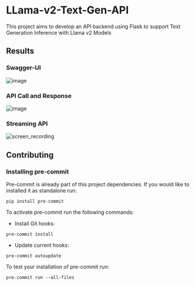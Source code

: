 # LLama-v2-Text-Gen-API

This project aims to develop an API backend using Flask to support Text Generation Inference with Llama v2 Models

## Results

### Swagger-UI

![image](https://github.com/kevinknights29/LLama-v2-Text-Gen-API/assets/74464814/f17c4861-a1fe-4869-a598-4632ef62efa3)

### API Call and Response

![image](https://github.com/kevinknights29/LLama-v2-Text-Gen-API/assets/74464814/8cc15848-f317-4e61-8885-8329555dd184)

### Streaming API

![screen_recording](https://github.com/kevinknights29/LLama-v2-Text-Gen-API/assets/74464814/09e39a03-a00f-404f-a98c-3af417effaac)

## Contributing

### Installing pre-commit

Pre-commit is already part of this project dependencies.
If you would like to installed it as standalone run:

```console
pip install pre-commit
```

To activate pre-commit run the following commands:

- Install Git hooks:

```console
pre-commit install
```

- Update current hooks:

```console
pre-commit autoupdate
```

To test your installation of pre-commit run:

```console
pre-commit run --all-files
```
